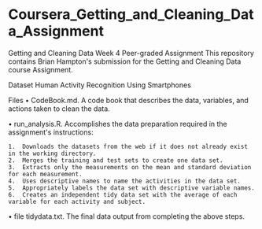 # Coursera_Getting_and_Cleaning_Data_Assignment
Getting and Cleaning Data Week 4 Peer-graded Assignment
This repository contains Brian Hampton's submission for the Getting and Cleaning Data course Assignment.

Dataset
Human Activity Recognition Using Smartphones

Files
•	CodeBook.md. A code book that describes the data, variables, and actions taken to clean the data.

•	run_analysis.R. Accomplishes the data preparation required in the assignment's instructions:

    1.	Downloads the datasets from the web if it does not already exist in the working directory.
    2.	Merges the training and test sets to create one data set.
    3.	Extracts only the measurements on the mean and standard deviation for each measurement.
    4.	Uses descriptive names to name the activities in the data set.
    5.	Appropriately labels the data set with descriptive variable names.
    6.	Creates an independent tidy data set with the average of each variable for each activity and subject.
    
•	file tidydata.txt. The final data output from completing the above steps. 
